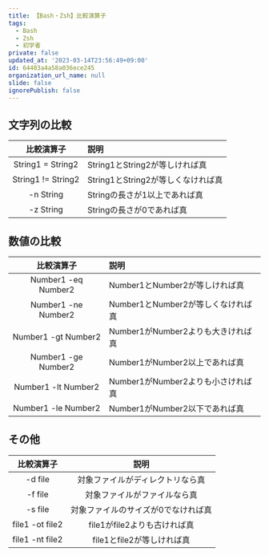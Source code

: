 ```yaml
---
title: 【Bash・Zsh】比較演算子
tags:
  - Bash
  - Zsh
  - 初学者
private: false
updated_at: '2023-03-14T23:56:49+09:00'
id: 64403a4a58a036ece245
organization_url_name: null
slide: false
ignorePublish: false
---
```


## 文字列の比較
| 比較演算子 | 説明 |
| :-:|:- |
| String1 = String2  | String1とString2が等しければ真  |
| String1 != String2  | String1とString2が等しくなければ真  |
| -n String  | Stringの長さが1以上であれば真  |
| -z String  | Stringの長さが0であれば真  |

## 数値の比較

| 比較演算子 | 説明 |
|:-:|:-|
| Number1 -eq Number2  | Number1とNumber2が等しければ真  |
| Number1 -ne Number2  | Number1とNumber2が等しくなければ真  |
| Number1 -gt Number2  | Number1がNumber2よりも大きければ真  |
| Number1 -ge Number2  | Number1がNumber2以上であれば真  |
| Number1 -lt Number2  | Number1がNumber2よりも小さければ真  |
| Number1 -le Number2  | Number1がNumber2以下であれば真  |

## その他
| 比較演算子 | 説明 |
|:-:|:-:|
| -d file  | 対象ファイルがディレクトリなら真  |
| -f file  | 対象ファイルがファイルなら真  |
| -s file  | 対象ファイルのサイズが0でなければ真  |
| file1 -ot file2  | file1がfile2よりも古ければ真  |
| file1 -nt file2  | file1とfile2が等しければ真  |
